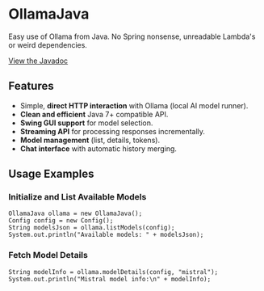 # OllamaJava
Easy use of Ollama from Java. No Spring nonsense, unreadable Lambda's or weird dependencies.

[View the Javadoc](https://walter-stroebel.github.io/OllamaJava)

## **Features**
- Simple, **direct HTTP interaction** with Ollama (local AI model runner).
- **Clean and efficient** Java 7+ compatible API.
- **Swing GUI support** for model selection.
- **Streaming API** for processing responses incrementally.
- **Model management** (list, details, tokens).
- **Chat interface** with automatic history merging.


## Usage Examples
### Initialize and List Available Models
```
OllamaJava ollama = new OllamaJava();
Config config = new Config();
String modelsJson = ollama.listModels(config);
System.out.println("Available models: " + modelsJson);
```

### Fetch Model Details
```
String modelInfo = ollama.modelDetails(config, "mistral");
System.out.println("Mistral model info:\n" + modelInfo);
```
